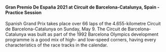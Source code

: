 #### Gran Premio De España 2021 at Circuit de Barcelona-Catalunya, Spain - Practice Session
Spanish Grand Prix takes place over 66 laps of the 4.655-kilometre Circuit de Barcelona-Catalunya on Sunday, May 9.
The Circuit de Barcelona-Catalunya was built as part of the 1992 Barcelona Olympics development programme is a good mix of high- and low-speed corners, having every characteristics of the race tracks in the calendar.

